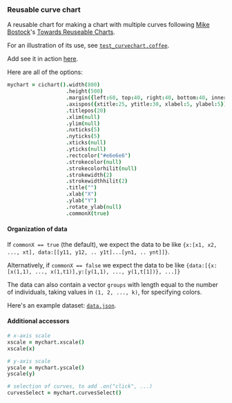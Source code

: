 ### Reusable curve chart

A reusable chart for making a chart with multiple curves
following
[Mike Bostock](http://bost.ocks.org/mike)'s
[Towards Reuseable Charts](http://bost.ocks.org/mike/chart/).

For an illustration of its use, see [`test_curvechart.coffee`](https://github.com/kbroman/d3panels/blob/master/test/curvechart/test_curvechart.coffee).

Add see it in action
[here](http://kbroman.org/d3panels/assets/curvechart/test).

Here are all of the options:

```coffeescript
mychart = cichart().width(800)                                              # internal width of chart
                   .height(500)                                             # internal height
                   .margin({left:60, top:40, right:40, bottom:40, inner:5}) # margins
                   .axispos({xtitle:25, ytitle:30, xlabel:5, ylabel:5})     # spacing for axis titles and labels
                   .titlepos(20)                                            # spacing for panel title
                   .xlim(null)                                              # x-axis limits
                   .ylim(null)                                              # y-axis limits
                   .nxticks(5)                                              # no. x-axis ticks
                   .nyticks(5)                                              # no. y-axis ticks
                   .xticks(null)                                            # locations of x-axis ticks
                   .yticks(null)                                            # locations of y-axis ticks
                   .rectcolor("#e6e6e6")                                    # background rectangle color
                   .strokecolor(null)                                       # color(s) for curves
                   .strokecolorhilit(null)                                  # color(s) for curves when highlighted
                   .strokewidth(2)                                          # line width for curves
                   .strokewidthhilit(2)                                     # line width for curves when highlighted
                   .title("")                                               # panel title
                   .xlab("X")                                               # x-axis label
                   .ylab("Y")                                               # y-axis label
                   .rotate_ylab(null)                                       # rotate y-axis label
                   .commonX(true)                                           # Do all curves have a common set of X's?
```

#### Organization of data

  If `commonX == true` (the default), we expect the data to be like `{x:[x1, x2, ..., xt], data:[[y11, y12, .. y1t]...[yn1, .. ynt]]}`.

  Alternatively, if `commonX == false` we expect the data to be like `{data:[{x:[x(1,1), ..., x(1,t1)],y:[y(1,1), ..., y(1,t[1])}, ...]}`

  The data can also contain a vector `groups` with length equal to the number of individuals, taking values in `(1, 2, ..., k)`, for specifying colors.

  Here's an example dataset: [`data.json`](http://kbroman.org/d3panels/assets/curvechart/test/data.json).

#### Additional accessors

```coffeescript
# x-axis scale
xscale = mychart.xscale()
xscale(x)

# y-axis scale
yscale = mychart.yscale()
yscale(y)

# selection of curves, to add .on("click", ...)
curvesSelect = mychart.curvesSelect()
```
